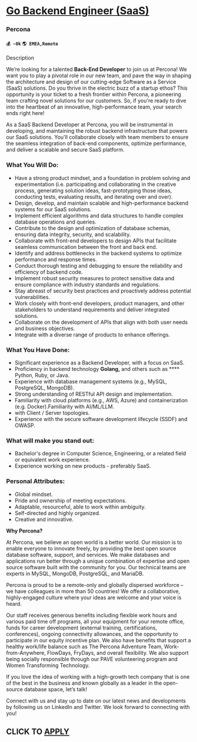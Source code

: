 # [Go Backend Engineer (SaaS)](https://www.remotewlb.com/apply/go-backend-engineer-saas-83395)  
### Percona  
#### `💰 ~0k` `🌎 EMEA,Remote`  

Description

We’re looking for a talented **Back-End Developer** to join us at Percona! We want you to play a pivotal role in our new team, and pave the way in shaping the architecture and design of our cutting-edge Software as a Service (SaaS) solutions. Do you thrive in the electric buzz of a startup ethos? This opportunity is your ticket to a fresh frontier within Percona, a pioneering team crafting novel solutions for our customers. So, if you're ready to dive into the heartbeat of an innovative, high-performance team, your search ends right here!

  

As a SaaS Backend Developer at Percona, you will be instrumental in developing, and maintaining the robust backend infrastructure that powers our SaaS solutions. You'll collaborate closely with team members to ensure the seamless integration of back-end components, optimize performance, and deliver a scalable and secure SaaS platform.

### What You Will Do:

  * Have a strong product mindset, and a foundation in problem solving and experimentation (i.e. participating and collaborating in the creative process, generating solution ideas, fast-prototyping those ideas, conducting tests, evaluating results, and iterating over and over).
  * Design, develop, and maintain scalable and high-performance backend systems for our SaaS solutions.
  * Implement efficient algorithms and data structures to handle complex database operations and queries.
  * Contribute to the design and optimization of database schemas, ensuring data integrity, security, and scalability.
  * Collaborate with front-end developers to design APIs that facilitate seamless communication between the front and back end.
  * Identify and address bottlenecks in the backend systems to optimize performance and response times.
  * Conduct thorough testing and debugging to ensure the reliability and efficiency of backend code.
  * Implement robust security measures to protect sensitive data and ensure compliance with industry standards and regulations.
  * Stay abreast of security best practices and proactively address potential vulnerabilities.
  * Work closely with front-end developers, product managers, and other stakeholders to understand requirements and deliver integrated solutions.
  * Collaborate on the development of APIs that align with both user needs and business objectives.
  * Integrate with a diverse range of products to enhance offerings.

### What You Have Done:

  * Significant experience as a Backend Developer, with a focus on SaaS.
  * Proficiency in backend technology **Golang,** and others such as **** Python, Ruby, or Java.
  * Experience with database management systems (e.g., MySQL, PostgreSQL, MongoDB).
  * Strong understanding of RESTful API design and implementation.
  * Familiarity with cloud platforms (e.g., AWS, Azure) and containerization (e.g. Docker).Familiarity with AI/ML/LLM.
  * with Client / Server topologies.
  * Experience with the secure software development lifecycle (SSDF) and OWASP.

### What will make you stand out:

  * Bachelor's degree in Computer Science, Engineering, or a related field or equivalent work experience.
  * Experience working on new products - preferably SaaS.

### Personal Attributes:

  * Global mindset.
  * Pride and ownership of meeting expectations.
  * Adaptable, resourceful, able to work within ambiguity.
  * Self-directed and highly organized.
  * Creative and innovative.

 **Why Percona?**

  

At Percona, we believe an open world is a better world. Our mission is to enable everyone to innovate freely, by providing the best open source database software, support, and services. We make databases and applications run better through a unique combination of expertise and open source software built with the community for you. Our technical teams are experts in MySQL, MongoDB, PostgreSQL, and MariaDB.

  

Percona is proud to be a remote-only and globally dispersed workforce – we have colleagues in more than 50 countries! We offer a collaborative, highly-engaged culture where your ideas are welcome and your voice is heard.

  

Our staff receives generous benefits including flexible work hours and various paid time off programs, all your equipment for your remote office, funds for career development (external training, certifications, conferences), ongoing connectivity allowances, and the opportunity to participate in our equity incentive plan. We also have benefits that support a healthy work/life balance such as The Percona Adventure Team, Work-from-Anywhere, FlowDays, FryDays, and overall flexibility. We also support being socially responsible through our PAVE volunteering program and Women Transforming Technology.

  

If you love the idea of working with a high-growth tech company that is one of the best in the business and known globally as a leader in the open-source database space, let’s talk!

  

Connect with us and stay up to date on our latest news and developments by following us on LinkedIn and Twitter. We look forward to connecting with you!

  

<!--WEB-ONLY-->

  
## CLICK TO [APPLY](https://www.remotewlb.com/apply/go-backend-engineer-saas-83395)

